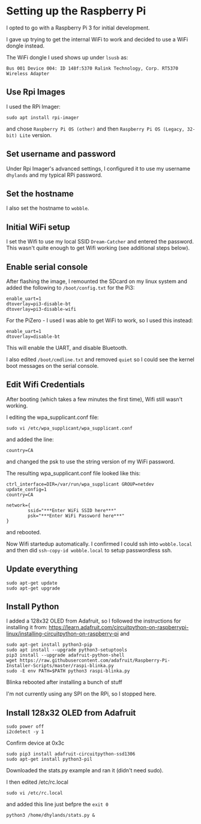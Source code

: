 # Setting up the Raspberry Pi

I opted to go with a Raspberry Pi 3 for initial development.

I gave up trying to get the internal WiFi to work and decided to use a WiFi dongle instead.

The WiFi dongle I used shows up under `lsusb` as:
```
Bus 001 Device 004: ID 148f:5370 Ralink Technology, Corp. RT5370 Wireless Adapter
```

## Use Rpi Images

I used the RPi Imager:
```
sudo apt install rpi-imager
```
and chose `Raspberry Pi OS (other)` and then `Raspberry Pi OS (Legacy, 32-bit) Lite` version.

## Set username and password

Under Rpi Imager's advanced settings, I configured it to use my username `dhylands` and my typical RPi password.

## Set the hostname

I also set the hostname to `wobble`.

## Initial WiFi setup

I set the Wifi to use my local SSID `Dream-Catcher` and entered the password. This wasn't quite enough
to get Wifi working (see additional steps below).

## Enable serial console

After flashing the image, I remounted the SDcard on my linux system and added the following to `/boot/config.txt` for the Pi3:
```
enable_uart=1
dtoverlay=pi3-disable-bt
dtoverlay=pi3-disable-wifi
```

For the PiZero - I used I was able to get WiFi to work, so I used this instead:
```
enable_uart=1
dtoverlay=disable-bt
```

This will enable the UART, and disable Bluetooth.

I also edited `/boot/cmdline.txt` and removed `quiet` so I could see the kernel boot messages on the serial console.

## Edit Wifi Credentials

After booting (which takes a few minutes the first time), Wifi still wasn't working.

I editing the wpa_supplicant.conf file:
```
sudo vi /etc/wpa_supplicant/wpa_supplicant.conf
```
and added the line:
```
country=CA
```
and changed the psk to use the string version of my WiFi password.

The resulting wpa_supplicant.conf file looked like this:
```
ctrl_interface=DIR=/var/run/wpa_supplicant GROUP=netdev
update_config=1
country=CA

network={
        ssid="***Enter WiFi SSID here***"
        psk="***Enter WiFi Password here***"
}
```
and rebooted.

Now Wifi startedup automatically. I confirmed I could ssh into `wobble.local` and then did `ssh-copy-id wobble.local` to setup passwordless ssh.

## Update everything

```
sudo apt-get update
sudo apt-get upgrade
```

## Install Python

I added a 128x32 OLED from Adafruit, so I followed the instructions for installing it from:
https://learn.adafruit.com/circuitpython-on-raspberrypi-linux/installing-circuitpython-on-raspberry-pi
and


```
sudo apt-get install python3-pip
sudo apt install --upgrade python3-setuptools
pip3 install --upgrade adafruit-python-shell
wget https://raw.githubusercontent.com/adafruit/Raspberry-Pi-Installer-Scripts/master/raspi-blinka.py
sudo -E env PATH=$PATH python3 raspi-blinka.py
```
Blinka rebooted after installing a bunch of stuff

I'm not currently using any SPI on the RPi, so I stopped here.

## Install 128x32 OLED from Adafruit

```
sudo power off
i2cdetect -y 1
```
Confirm device at 0x3c

```
sudo pip3 install adafruit-circuitpython-ssd1306
sudo apt-get install python3-pil
```

Downloaded the stats.py example and ran it (didn't need sudo).

I then edited /etc/rc.local
```
sudo vi /etc/rc.local
```
and added this line just befpre the `exit 0`
```
python3 /home/dhylands/stats.py &
```
